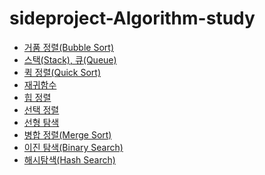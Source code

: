 # sideproject-Algorithm-study
  - [거품 정렬(Bubble Sort)](https://github.com/Oh-Myeongjae/sideproject-Algorithm-study/blob/main/%EA%B1%B0%ED%92%88%20%EC%A0%95%EB%A0%AC(Bubble%20Sort).md)
  - [스택(Stack), 큐(Queue)](https://github.com/jinhyoje/sideproject-Algorithm-study/blob/main/%EC%8A%A4%ED%83%9D(Stack)%2C%20%ED%81%90(Queue).md)
  - [퀵 정렬(Quick Sort)](https://github.com/jinhyoje/sideproject-Algorithm-study/blob/main/%ED%80%B5%20%EC%A0%95%EB%A0%AC(Quick%20Sort).md)
  - [재귀함수](https://github.com/jinhyoje/sideproject-Algorithm-study/blob/main/%EC%9E%AC%EA%B7%80%ED%95%A8%EC%88%98.md)
  - [힙 정렬](https://github.com/jinhyoje/sideproject-Algorithm-study/blob/main/%ED%9E%99%20%EC%A0%95%EB%A0%AC(Heap%20Sort).md)
  - [선택 정렬](https://github.com/jinhyoje/sideproject-Algorithm-study/blob/main/%EC%84%A0%ED%83%9D%EC%A0%95%EB%A0%AC(selection%20sort).md)
  - [선형 탐색](https://github.com/jinhyoje/sideproject-Algorithm-study/blob/main/%EC%84%A0%ED%98%95%ED%83%90%EC%83%89(Linear%20Search).md)
  - [병합 정렬(Merge Sort)](https://github.com/jinhyoje/sideproject-Algorithm-study/blob/main/%EB%B3%91%ED%95%A9%EC%A0%95%EB%A0%AC(merge%20Search).md)
  - [이진 탐색(Binary Search)](https://github.com/jinhyoje/sideproject-Algorithm-study/blob/main/%EC%9D%B4%EC%A7%84%20%ED%83%90%EC%83%89(Binary%20Search).md)
  - [해시탐색(Hash Search)](https://github.com/jinhyoje/sideproject-Algorithm-study/blob/main/%ED%95%B4%EC%8B%9C%ED%83%90%EC%83%89(Hash%20Search).md)
